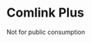 # Comlink Plus

Not for public consumption

<!--
A fork of [Comlink](https://github.com/GoogleChromeLabs/comlink) that adds missing support for generators and multiple return values.

## Tuples & Records
By default, Comlink's transfer handlers only apply to arguments and return values of functions. 
Comlink Plus relaxes this by providing `Comlink.tuple` and `Comlink.record` helpers that apply transfer handlers, including user-defined ones, to each immediate member, e.g.

```ts
Comlink.transferHandlers.set("myclass", { /* ... */ })

Comlink.expose({
  // Works in upstream:
  doSomething(foo: MyClass) { /* ... */ }
  // Not working in upstream:
  doSomethingNew(options: { prop: MyClass }) { /* ... */ }
})

```
```ts
// Main thread
worker.doSomething(new MyClass())

// Fixed in comlink-plus:
worker.doSomethingNew(Comlink.record({ prop: new MyClass() }))
```

## Generators
Generator support works as you would expect, turning sync generators into async versions. 
It can be combined with record & tuple to return meta data along with a generator:

```js
Comlink.expose({
  *gen() {
    yield 1;
    yield 2;
    yield 3;
  },
  getRecord() {
    return Comlink.record({
      prop: 'Hello',
      gen: this.gen(),
    });
  },
  getTuple() {
    return Comlink.tuple(['Hello', this.gen()])
  },
});
```
```ts
// Main thread
for await (const x of worker.gen()) {
  console.log(x) // 1,2,3
}

const { gen } = await worker.getRecord();
for await (const x of gen) {
  console.log(x) // 1,2,3
}

const [ , gen2 ] = await worker.getTuple();
for await (const x of gen2) {
  console.log(x) // 1,2,3
}
```

- Only (async) generators will be transferred, no unnecessary work is being done for e.g. arrays or other types that define `Symbol.iterator` but aren't expected to be async-ified
- `yield`, `return` and `throw` values are passed through Comlink's wire protocol (custom transfer handler support!)
- Can push values to the generator by calling `next` manually. These values are also passed through Comlink's wire protocol.
- Updated TS types (best effort basis)
- Worker is notified when consumer generator is garbage collected

## Promises
Also adds support for sending promises, making the following pattern possible. 
Previously this would have required splitting into 2 methods and maintaining state manually.

```ts
Comlink.expose({
  doWork(promise: Promise<any>) {
    doSetupWork();
    const x = await promise;
    continueWork(x);
  },
});
```
```ts
// Main thread
await worker.doWork(new Promise(r => setTimeout(r, 100)))
```
-->


